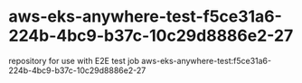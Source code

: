 # aws-eks-anywhere-test-f5ce31a6-224b-4bc9-b37c-10c29d8886e2-27
repository for use with E2E test job aws-eks-anywhere-test:f5ce31a6-224b-4bc9-b37c-10c29d8886e2-27
